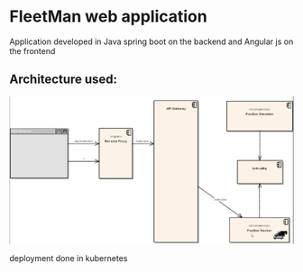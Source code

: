 # FleetMan web application

Application developed in Java spring boot on the backend and Angular js on the frontend

## Architecture used:

![architecture diagram](assests/architecture_diagram_two.png)

deployment done in kubernetes
